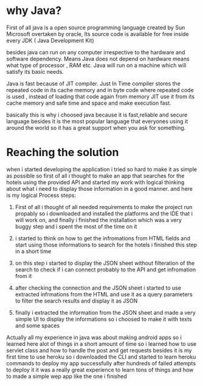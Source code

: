 # why Java?
First of all java is a open source programming language created by Sun Microsoft overtaken by oracle,
Its source code is available for free inside every JDK ( Java Development Kit)

besides java can run on any computer irrespective to the hardware and software dependency.
Means Java does not depend on hardware means what type of processor , RAM etc. 
Java will run on a machine which will satisfy its basic needs.

Java is fast because of JIT compiler. 
Just In Time compiler stores the repeated code in its cache memory and in byte code where repeated code is used ,
instead of loading that code again from memory JIT use it from its cache memory and safe time and space and make execution fast.

basically this is why i choosed java because it is fast,reliable and secure language besides it is the most popular language that everyones using it around the world so it has a great support when you ask for something.

# Reaching the solution
when i started developing the application i tried so hard to make it as simple as possible so first of all i thought to make an app that searches for the hotels using the provided API and started my work with logical thinking about what i need to display those information in a good manner.
and here is my logical Process steps:

1. First of all i thought of all needed requirements to make the project run propably so i downloaded and installed the platforms and the IDE that i will work on, and finally i finished the installation which was a very buggy step and i spent the most of the time on it

2. i started to think on how to get the infromations from HTML fields and start using those informations to search for the hotels i finished this step in a short time

3. on this step i started to display the JSON sheet without filteration of the search to check if i can connect probably to the API and get infromation from it

4. after checking the connection and the JSON sheet i started to use extracted infrmations from the HTML and use it as a query parameters to filter the search results and display it as JSON

5. finally i extracted the information from the JSON sheet and made a very simple UI to display the informations so i choosed to make it with texts and some spaces

Actually all my experience in java was about making android apps so i learned here alot of things in a short amount of time
so i learned how to use servlet class and how to handle the post and get requests besides it is my first time to use heroku so i downloaded the CLI and started to learn heroku commands to deploy my app successfully after hundreds of failed attempts to deploy it
it was a really great experience to learn tons of things and how to made a simple wep app like the one i finished
